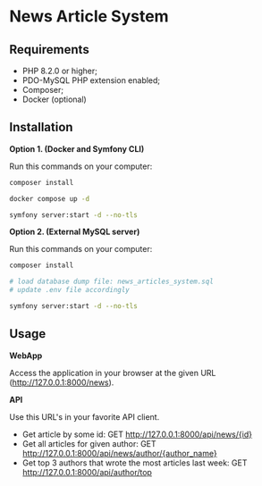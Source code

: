 News Article System
==============================

Requirements
------------

  * PHP 8.2.0 or higher;
  * PDO-MySQL PHP extension enabled;
  * Composer;
  * Docker (optional)

Installation
------------

**Option 1. (Docker and Symfony CLI)** 

Run this commands on your computer:

```bash
composer install

docker compose up -d

symfony server:start -d --no-tls
```

**Option 2. (External MySQL server)** 

Run this commands on your computer:

```bash
composer install

# load database dump file: news_articles_system.sql
# update .env file accordingly

symfony server:start -d --no-tls
```

Usage
-----
**WebApp**

Access the application in your browser at the given URL (<http://127.0.0.1:8000/news>).

**API**

Use this URL's in your favorite API client.
- Get article by some id: GET <http://127.0.0.1:8000/api/news/{id}>
- Get all articles for given author: GET <http://127.0.0.1:8000/api/news/author/{author_name}>
- Get top 3 authors that wrote the most articles last week: GET <http://127.0.0.1:8000/api/author/top>
